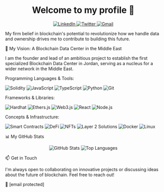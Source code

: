 <div align="center">

<!-- Banner Image -->

<h1>Welcome to my profile 👋</h1>
<!-- ... existing code ... -->
<!-- Social Links -->
<p>
<a href="https://www.google.com/search?q=https://www.linkedin.com/in/YOUR_USERNAME_HERE" target="_blank">
<img src="https://www.google.com/search?q=https://img.shields.io/badge/LinkedIn-0A66C2%3Fstyle%3Dfor-the-badge%26logo%3Dlinkedin%26logoColor%3Dwhite" alt="LinkedIn"/>
</a>
<a href="https://www.google.com/search?q=https://twitter.com/YOUR_USERNAME_HERE" target="blank">
<img src="https://www.google.com/search?q=https://img.shields.io/badge/X(Twitter)-000000?style=for-the-badge&logo=x&logoColor=white" alt="Twitter"/>
</a>
<a href="mailto:YOUR_EMAIL_HERE@gmail.com" target="_blank">
<img src="https://img.shields.io/badge/Gmail-D14836?style=for-the-badge&logo=gmail&logoColor=white" alt="Gmail"/>
</a>
</p>
</div>
<!-- ... existing code ... -->
My firm belief in blockchain's potential to revolutionize how we handle data and ownership drives me to contribute to building this future.

🚀 My Vision: A Blockchain Data Center in the Middle East

I am the founder and lead of an ambitious project to establish the first specialized Blockchain Data Center in Jordan, serving as a nucleus for a wider network in the Middle East.

<!-- ... existing code ... -->

Programming Languages & Tools:

<p>
<img src="https://www.google.com/search?q=https://img.shields.io/badge/Solidity-E6E6E6%3Fstyle%3Dfor-the-badge%26logo%3Dsolidity%26logoColor%3Dblack" alt="Solidity"/>
<img src="https://www.google.com/search?q=https://img.shields.io/badge/JavaScript-F7DF1E%3Fstyle%3Dfor-the-badge%26logo%3Djavascript%26logoColor%3Dblack" alt="JavaScript"/>
<img src="https://img.shields.io/badge/TypeScript-3178C6?style=for-the-badge&logo=typescript&logoColor=white" alt="TypeScript"/>
<img src="https://www.google.com/search?q=https://img.shields.io/badge/Python-3776AB%3Fstyle%3Dfor-the-badge%26logo%3Dpython%26logoColor%3Dwhite" alt="Python"/>
<img src="https://www.google.com/search?q=https://img.shields.io/badge/Git-F05032%3Fstyle%3Dfor-the-badge%26logo%3Dgit%26logoColor%3Dwhite" alt="Git"/>
</p>

Frameworks & Libraries:

<p>
<img src="https://www.google.com/search?q=https://img.shields.io/badge/Hardhat-FFF6D5%3Fstyle%3Dfor-the-badge%26logo%3Dhardhat%26logoColor%3Dblack" alt="Hardhat"/>
<img src="https://www.google.com/search?q=https://img.shields.io/badge/Ethers.js-2C3E50%3Fstyle%3Dfor-the-badge%26logo%3Dethers%26logoColor%3Dwhite" alt="Ethers.js"/>
<img src="https://img.shields.io/badge/Web3.js-F16822?style=for-the-badge&logo=web3.js&logoColor=white" alt="Web3.js"/>
<img src="https://www.google.com/search?q=https://img.shields.io/badge/React-61DAFB%3Fstyle%3Dfor-the-badge%26logo%3Dreact%26logoColor%3Dblack" alt="React"/>
<img src="https://www.google.com/search?q=https://img.shields.io/badge/Node.js-339933%3Fstyle%3Dfor-the-badge%26logo%3Dnode.js%26logoColor%3Dwhite" alt="Node.js"/>
</p>

Concepts & Infrastructure:

<p>
<img src="https://www.google.com/search?q=https://img.shields.io/badge/Smart_Contracts-gray%3Fstyle%3Dfor-the-badge" alt="Smart Contracts"/>
<img src="https://www.google.com/search?q=https://img.shields.io/badge/DeFi-blue%3Fstyle%3Dfor-the-badge" alt="DeFi"/>
<img src="https://www.google.com/search?q=https://img.shields.io/badge/NFTs-purple%3Fstyle%3Dfor-the-badge" alt="NFTs"/>
<img src="https://www.google.com/search?q=https://img.shields.io/badge/Layer_2_Solutions-orange%3Fstyle%3Dfor-the-badge" alt="Layer 2 Solutions"/>
<img src="https://www.google.com/search?q=https://img.shields.io/badge/Docker-2496ED%3Fstyle%3Dfor-the-badge%26logo%3Ddocker%26logoColor%3Dwhite" alt="Docker"/>
<img src="https://img.shields.io/badge/Linux-FCC624?style=for-the-badge&logo=linux&logoColor=black" alt="Linux"/>
</p>

📊 My GitHub Stats

<div align="center">
<img src="https://www.google.com/search?q=https://github-readme-stats.vercel.app/api%3Fusername%3DYOUR_GITHUB_USERNAME%26show_icons%3Dtrue%26theme%3Ddark%26locale%3Den%26hide_border%3Dtrue%26count_private%3Dtrue" alt="GitHub Stats" />





<img src="https://www.google.com/search?q=https://github-readme-stats.vercel.app/api/top-langs/%3Fusername%3DYOUR_GITHUB_USERNAME%26layout%3Dcompact%26theme%3Ddark%26locale%3Den%26hide_border%3Dtrue" alt="Top Languages" />
</div>

📫 Get in Touch

I'm always open to collaborating on innovative projects or discussing ideas about the future of blockchain. Feel free to reach out!

📧 [email protected]
